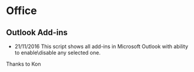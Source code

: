 # Office
## Outlook Add-ins
- 21/11/2016
This script shows all add-ins in Microsoft Outlook with ability to enable\disable any selected one.

Thanks to Kon
